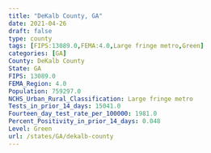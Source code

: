 ```yaml
---
title: "DeKalb County, GA"
date: 2021-04-26
draft: false
type: county
tags: [FIPS:13089.0,FEMA:4.0,Large fringe metro,Green]
categories: [GA]
County: DeKalb County
State: GA
FIPS: 13089.0
FEMA_Region: 4.0
Population: 759297.0
NCHS_Urban_Rural_Classification: Large fringe metro
Tests_in_prior_14_days: 15041.0
Fourteen_day_test_rate_per_100000: 1981.0
Percent_Positivity_in_prior_14_days: 0.048
Level: Green
url: /states/GA/dekalb-county
---
```



